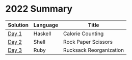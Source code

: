 # 2022 Summary

| Solution                     | Language | Title                   |
| ---------------------------- | -------- | ----------------------- |
| [Day 1](../2022/day_01.hs)   | Haskell  | Calorie Counting        |
| [Day 2](../2022/day_02.sh)   | Shell    | Rock Paper Scissors     |
| [Day 3](../2022/day_03.sh)   | Ruby     | Rucksack Reorganization |

